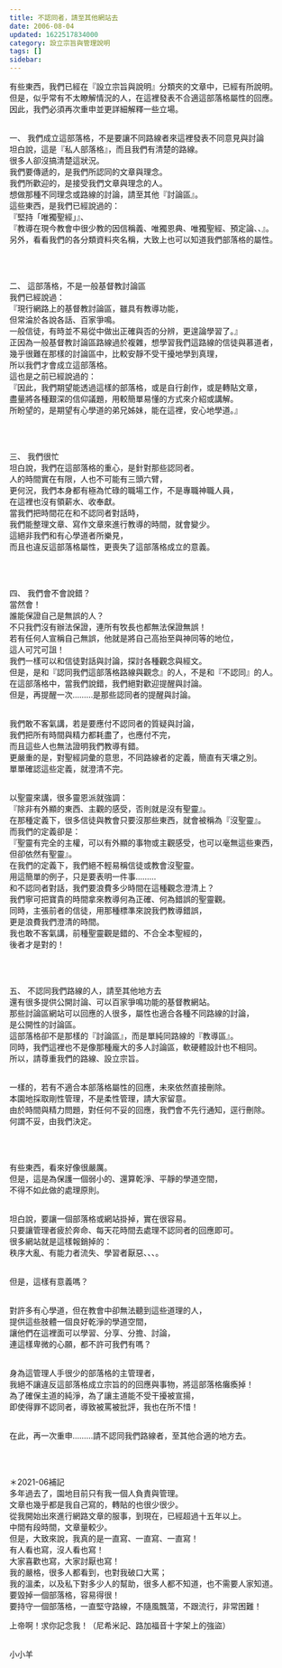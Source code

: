 ```yaml
---
title: 不認同者，請至其他網站去
date: 2006-08-04
updated: 1622517834000
category: 設立宗旨與管理說明
tags: []
sidebar: 
---
```


<p>有些東西，我們已經在『設立宗旨與說明』分類夾的文章中，已經有所說明。<br/>
但是，似乎常有不太瞭解情況的人，在這裡發表不合適這部落格屬性的回應。<br/>
因此，我們必須再次重申並更詳細解釋一些立場。</p>
<p><br/>
一、 我們成立這部落格，不是要讓不同路線者來這裡發表不同意見與討論<br/>
坦白說，這是『私人部落格』，而且我們有清楚的路線。<br/>
很多人卻沒搞清楚這狀況。<br/>
我們要傳遞的，是我們所認同的文章與理念。<br/>
我們所歡迎的，是接受我們文章與理念的人。<br/>
想做那種不同理念或路線的討論，請至其他『討論區』。<br/>
這些東西，是我們已經說過的：<br/>
『堅持「唯獨聖經」』、<br/>
『教導在現今教會中很少教的因信稱義、唯獨恩典、唯獨聖經、預定論、、』。<br/>
另外，看看我們的各分類資料夾名稱，大致上也可以知道我們部落格的屬性。</p>
<p> </p>
<p><br/>
二、 這部落格，不是一般基督教討論區<br/>
我們已經說過：<br/>
『現行網路上的基督教討論區，雖具有教導功能，<br/>
但常淪於各說各話、百家爭鳴。<br/>
一般信徒，有時並不易從中做出正確與否的分辨，更遑論學習了。』<br/>
正因為一般基督教討論區路線過於複雜，想學習我們這路線的信徒與慕道者，<br/>
幾乎很難在那樣的討論區中，比較安靜不受干擾地學到真理，<br/>
所以我們才會成立這部落格。<br/>
這也是之前已經說過的：<br/>
『因此，我們期望能透過這樣的部落格，或是自行創作，或是轉貼文章，<br/>
盡量將各種艱深的信仰議題，用較簡單易懂的方式來介紹或講解。<br/>
所盼望的，是期望有心學道的弟兄姊妹，能在這裡，安心地學道。』</p>
<p> </p>
<p><br/>
三、 我們很忙<br/>
坦白說，我們在這部落格的重心，是針對那些認同者。<br/>
人的時間實在有限，人也不可能有三頭六臂，<br/>
更何況，我們本身都有極為忙碌的職場工作，不是專職神職人員，<br/>
在這裡也沒有領薪水、收奉獻。<br/>
當我們把時間花在和不認同者對話時，<br/>
我們能整理文章、寫作文章來進行教導的時間，就會變少。<br/>
這絕非我們和有心學道者所樂見，<br/>
而且也違反這部落格屬性，更喪失了這部落格成立的意義。</p>
<p> </p>
<p><br/>
四、 我們會不會說錯？<br/>
當然會！<br/>
誰能保證自己是無誤的人？<br/>
不只我們沒有辦法保證，連所有牧長也都無法保證無誤！<br/>
若有任何人宣稱自己無誤，他就是將自己高抬至與神同等的地位，<br/>
這人可咒可詛！<br/>
我們一樣可以和信徒對話與討論，探討各種觀念與經文。<br/>
但是，是和『認同我們這部落格路線與觀念』的人，不是和『不認同』的人。<br/>
在這部落格中，當我們說錯，我們絕對歡迎提醒與討論。<br/>
但是，再提醒一次………是那些認同者的提醒與討論。</p>
<p><br/>
我們敢不客氣講，若是要應付不認同者的質疑與討論，<br/>
我們把所有時間與精力都耗盡了，也應付不完，<br/>
而且這些人也無法證明我們教導有錯。<br/>
更嚴重的是，對聖經詞彙的意思，不同路線者的定義，簡直有天壤之別。<br/>
單單確認這些定義，就澄清不完。</p>
<p><br/>
以聖靈來講，很多靈恩派就強調：<br/>
『除非有外顯的東西、主觀的感受，否則就是沒有聖靈』。<br/>
在那種定義下，很多信徒與教會只要沒那些東西，就會被稱為『沒聖靈』。<br/>
而我們的定義卻是：<br/>
『聖靈有完全的主權，可以有外顯的事物或主觀感受，也可以毫無這些東西，<br/>
但卻依然有聖靈』。<br/>
在我們的定義下，我們絕不輕易稱信徒或教會沒聖靈。<br/>
用這簡單的例子，只是要表明一件事………<br/>
和不認同者對話，我們要浪費多少時間在這種觀念澄清上？<br/>
我們寧可把寶貴的時間拿來教導何為正確、何為錯誤的聖靈觀。<br/>
同時，主張前者的信徒，用那種標準來說我們教導錯誤，<br/>
更是浪費我們澄清的時間。<br/>
我也敢不客氣講，前種聖靈觀是錯的、不合全本聖經的，<br/>
後者才是對的！</p>
<p> </p>
<p><br/>
五、 不認同我們路線的人，請至其他地方去<br/>
還有很多提供公開討論、可以百家爭鳴功能的基督教網站。<br/>
那些討論區網站可以回應的人很多，屬性也適合各種不同路線的討論，<br/>
是公開性的討論區。<br/>
這部落格卻不是那樣的『討論區』，而是單純同路線的『教導區』。<br/>
同時，我們這裡也不是像那種龐大的多人討論區，軟硬體設計也不相同。<br/>
所以，請尊重我們的路線、設立宗旨。</p>
<p><br/>
一樣的，若有不適合本部落格屬性的回應，未來依然直接刪除。<br/>
本園地採取剛性管理，不是柔性管理，請大家留意。<br/>
由於時間與精力問題，對任何不妥的回應，我們會不先行通知，逕行刪除。<br/>
何謂不妥，由我們決定。</p>
<p> </p>
<p><br/>
有些東西，看來好像很嚴厲。<br/>
但是，這是為保護一個弱小的、還算乾淨、平靜的學道空間，<br/>
不得不如此做的處理原則。</p>
<p><br/>
坦白說，要讓一個部落格或網站掛掉，實在很容易。<br/>
只要讓管理者疲於奔命、每天花時間去處理不認同者的回應即可。<br/>
很多網站就是這樣報銷掉的：<br/>
秩序大亂、有能力者流失、學習者厭惡、、、。</p>
<p><br/>
但是，這樣有意義嗎？</p>
<p><br/>
對許多有心學道，但在教會中卻無法聽到這些道理的人，<br/>
提供這些肢體一個良好乾淨的學道空間，<br/>
讓他們在這裡面可以學習、分享、分擔、討論，<br/>
連這樣卑微的心願，都不許可我們有嗎？</p>
<p><br/>
身為這管理人手很少的部落格的主管理者，<br/>
我絕不讓違反這部落格成立宗旨的的回應與事物，將這部落格癱瘓掉！<br/>
為了確保主道的純淨，為了讓主道能不受干擾被宣揚，<br/>
即使得罪不認同者，導致被罵被批評，我也在所不惜！</p>
<p><br/>
在此，再一次重申………請不認同我們路線者，至其他合適的地方去。</p>
<p> </p>
<p><br/>
＊2021-06補記<br/>
多年過去了，園地目前只有我一個人負責與管理。<br/>
文章也幾乎都是我自己寫的，轉貼的也很少很少。<br/>
從我開始出來進行網路文章的服事，到現在，已經超過十五年以上。<br/>
中間有段時間，文章量較少。<br/>
但是，大致來說，我真的是一直寫、一直寫、一直寫！<br/>
有人看也寫，沒人看也寫！<br/>
大家喜歡也寫，大家討厭也寫！<br/>
我的嚴格，很多人都看到，也對我破口大罵；<br/>
我的溫柔，以及私下對多少人的幫助，很多人都不知道，也不需要人家知道。<br/>
要毀掉一個部落格，容易得很！<br/>
要持守一個部落格，一直堅守路線，不隨風飄蕩，不跟流行，非常困難！</p>
<p>上帝啊！求你記念我！（尼希米記、路加福音十字架上的強盜）</p>
<p><br/>
小小羊</p>
